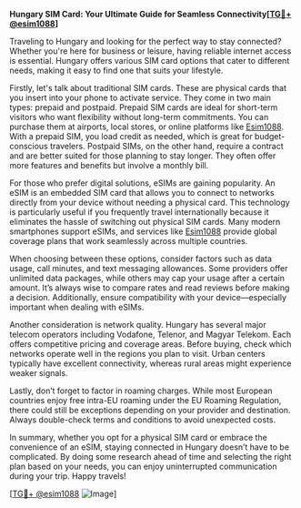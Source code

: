 **Hungary SIM Card: Your Ultimate Guide for Seamless Connectivity[[TG💪+ @esim1088](https://t.me/s/esim1088)]**

Traveling to Hungary and looking for the perfect way to stay connected? Whether you're here for business or leisure, having reliable internet access is essential. Hungary offers various SIM card options that cater to different needs, making it easy to find one that suits your lifestyle.

Firstly, let's talk about traditional SIM cards. These are physical cards that you insert into your phone to activate service. They come in two main types: prepaid and postpaid. Prepaid SIM cards are ideal for short-term visitors who want flexibility without long-term commitments. You can purchase them at airports, local stores, or online platforms like [Esim1088](https://t.me/s/esim1088). With a prepaid SIM, you load credit as needed, which is great for budget-conscious travelers. Postpaid SIMs, on the other hand, require a contract and are better suited for those planning to stay longer. They often offer more features and benefits but involve a monthly bill.

For those who prefer digital solutions, eSIMs are gaining popularity. An eSIM is an embedded SIM card that allows you to connect to networks directly from your device without needing a physical card. This technology is particularly useful if you frequently travel internationally because it eliminates the hassle of switching out physical SIM cards. Many modern smartphones support eSIMs, and services like [Esim1088](https://t.me/s/esim1088) provide global coverage plans that work seamlessly across multiple countries.

When choosing between these options, consider factors such as data usage, call minutes, and text messaging allowances. Some providers offer unlimited data packages, while others may cap your usage after a certain amount. It’s always wise to compare rates and read reviews before making a decision. Additionally, ensure compatibility with your device—especially important when dealing with eSIMs.

Another consideration is network quality. Hungary has several major telecom operators including Vodafone, Telenor, and Magyar Telekom. Each offers competitive pricing and coverage areas. Before buying, check which networks operate well in the regions you plan to visit. Urban centers typically have excellent connectivity, whereas rural areas might experience weaker signals.

Lastly, don’t forget to factor in roaming charges. While most European countries enjoy free intra-EU roaming under the EU Roaming Regulation, there could still be exceptions depending on your provider and destination. Always double-check terms and conditions to avoid unexpected costs.

In summary, whether you opt for a physical SIM card or embrace the convenience of an eSIM, staying connected in Hungary doesn’t have to be complicated. By doing some research ahead of time and selecting the right plan based on your needs, you can enjoy uninterrupted communication during your trip. Happy travels!

[[TG💪+ @esim1088](https://t.me/s/esim1088) ![Image](https://i.postimg.cc/Y0z9fWf4/image.png)]